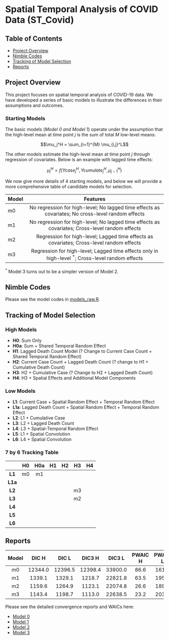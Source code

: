 # Spatial Temporal Analysis of COVID Data (ST_Covid)

## Table of Contents
- [Project Overview](#project-overview)
- [Nimble Codes](#nimble-codes)
- [Tracking of Model Selection](#tracking-of-model-selection)
- [Reports](#reports)

## Project Overview

This project focuses on spatial temporal analysis of COVID-19 data. We have developed a series of basic models to illustrate the differences in their assumptions and outcomes.  

### Starting Models 
The basic models (*Model 0 and Model 1*) operate under the assumption that the high-level mean at time point $j$ is the sum of total $M$ low-level means: 

$$\mu_j^H = \sum_{i=1}^{M} \mu_{i,j}^L$$

The other models estimate the high-level mean at time point $j$ through regression of covariates. Below is an example with lagged time effects: 

$$\mu_j^H = f(Ycase_{j}^H, Ycumulate_{j}^H, \mu_{j-1}^H)$$

We now give more details of 4 starting models, and below we will provide a more comprehensive table of candidate models for selection.

| Model | Features |
|-------|:--------:|
| m0 | No regression for high-level; No lagged time effects as covariates; No cross-level random effects |
| m1 | No regression for high-level; No lagged time effects as covariates; Cross-level random effects |
| m2 | Regression for high-level; Lagged time effects as covariates; Cross-level random effects | 
| m3 | Regression for high-level; Lagged time effects only in high-level ${}^*$; Cross-level random effects | 

${}^*$ Model 3 turns out to be a simpler version of Model 2.

## Nimble Codes

Please see the model codes in [models_raw.R](https://github.com/Sijianf/ST_Covid/blob/main/codes/models_raw.R).  

## Tracking of Model Selection

### High Models
- **H0**: Sum Only
- **H0a**: Sum + Shared Temporal Random Effect
- **H1**: Lagged Death Count Model (? Change to Current Case Count + Shared Temporal Random Effect)
- **H2**: Current Case Count + Lagged Death Count (? change to H1 + Cumulative Death Count)
- **H3**: H2 + Cumulative Case (? Change to H2 + Lagged Death Count)
- **H4**: H3 + Spatial Effects and Additional Model Components

### Low Models
- **L1**: Current Case + Spatial Random Effect + Temporal Random Effect
- **L1a**: Lagged Death Count + Spatial Random Effect + Temporal Random Effect
- **L2**: L1 + Cumulative Case
- **L3**: L2 + Lagged Death Count
- **L4**: L3 + Spatial-Temporal Random Effect
- **L5**: L1 + Spatial Convolution
- **L6**: L4 + Spatial Convolution

### 7 by 6 Tracking Table

|         |  **H0**  |  **H0a** |  **H1**  |  **H2**  |  **H3**  |  **H4**  |
|:-------:|:--------:|:--------:|:--------:|:--------:|:--------:|:--------:|
| **L1**  |    m0    |    m1    |          |          |          |          |
| **L1a** |          |          |          |          |          |          |
| **L2**  |          |          |          |          |    m3    |          |
| **L3**  |          |          |          |          |    m2    |          |
| **L4**  |          |          |          |          |          |          |
| **L5**  |          |          |          |          |          |          |
| **L6**  |          |          |          |          |          |          |

## Reports


| Model |  DIC H  |   DIC L  |  DIC3 H  |  DIC3 L  |  PWAIC H |  PWAIC L |  WAIC H  |  WAIC L  |
|:-----:|:-------:|:--------:|:--------:|:--------:|:--------:|:--------:|:--------:|:--------:|
|  m0   | 12344.0 |  12396.5 | 12398.4  | 33900.0  |  86.6    |  161.9   | 12060.5  | 33256.5  |
|  m1   | 1339.1  |  1329.1  | 1218.7   | 22821.8  |  63.5    |  195.2   | 1004.5   | 22052.9  |
|  m2   | 1159.6  |  1264.9  | 1123.1   | 22074.8  |  26.6    |  189.1   | 1030.1   | 21330.7  |
|  m3   | 1143.4  |  1198.7  | 1113.0   | 22638.5  |  23.2    |  203.9   | 1031.5   | 21836.5  |

Please see the detailed convergence reports and WAICs here: 

- [Model 0](https://sijianf.github.io/ST_Covid/pages/Report_July_m0.html)
- [Model 1](https://sijianf.github.io/ST_Covid/pages/Report_July_m1.html)
- [Model 2](https://sijianf.github.io/ST_Covid/pages/Report_July_m2.html)
- [Model 3](https://sijianf.github.io/ST_Covid/pages/Report_July_m3.html)








